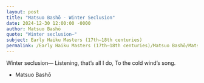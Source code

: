 ```yaml
---
layout: post
title: "Matsuo Bashō - Winter Seclusion"
date: 2024-12-30 12:00:00 -0000
author: Matsuo Bashō
quote: "Winter seclusion—"
subject: Early Haiku Masters (17th–18th centuries)
permalink: /Early Haiku Masters (17th–18th centuries)/Matsuo Bashō/Matsuo Bashō - Winter Seclusion
---
```


Winter seclusion—
Listening, that’s all I do,
To the cold wind’s song.

- Matsuo Bashō
